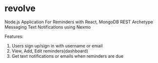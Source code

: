 # revolve
Node.js Application For Reminders with React, MongoDB REST Archetype
Messaging Text Notifications using Nexmo

Features:
1. Users sign up/sign in with username or email
2. View, Add, Edit reminders(dashboard)
3. Get text notifications or emails when reminders are due